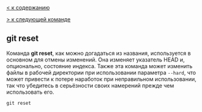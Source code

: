 [< к содержанию](./readme.md)

[> к следующей команде](./rm.md)

## git reset

Команда **git reset**, как можно догадаться из названия, используется в основном для отмены изменений. 
Она изменяет указатель HEAD и, опционально, состояние индекса. 
Также эта команда может изменить файлы в рабочей директории при использовании параметра ```--hard```, 
что может привести к потере наработок при неправильном использовании, 
так что убедитесь в серьёзности своих намерений прежде чем использовать его.

```bash-
git reset
```